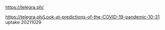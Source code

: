
https://telegra.ph/

https://telegra.ph/Look-at-predictions-of-the-COVID-19-pandemic-10-31        uptake 20211029
